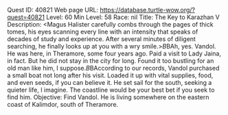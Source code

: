 Quest ID: 40821
Web page URL: https://database.turtle-wow.org/?quest=40821
Level: 60
Min Level: 58
Race: nil
Title: The Key to Karazhan V
Description: <Magus Halister carefully combs through the pages of thick tomes, his eyes scanning every line with an intensity that speaks of decades of study and experience. After several minutes of diligent searching, he finally looks up at you with a wry smile.>$B$BAh, yes. Vandol. He was here, in Theramore, some four years ago. Paid a visit to Lady Jaina, in fact. But he did not stay in the city for long. Found it too bustling for an old man like him, I suppose.$B$BAccording to our records, Vandol purchased a small boat not long after his visit. Loaded it up with vital supplies, food, and even seeds, if you can believe it. He set sail for the south, seeking a quieter life, I imagine. The coastline would be your best bet if you seek to find him.
Objective: Find Vandol. He is living somewhere on the eastern coast of Kalimdor, south of Theramore.
